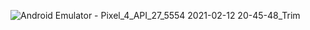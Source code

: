 ![Android Emulator - Pixel_4_API_27_5554 2021-02-12 20-45-48_Trim](https://user-images.githubusercontent.com/76491642/107786368-d2309d00-6d73-11eb-966d-c3553722f3f5.gif)
